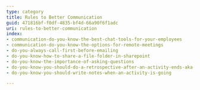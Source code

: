 ```yaml
---
type: category
title: Rules to Better Communication
guid: 471816bf-f0df-4835-bf4d-66a90f6f1adc
uri: rules-to-better-communication
index:
- communication-do-you-know-the-best-chat-tools-for-your-employees
- communication-do-you-know-the-options-for-remote-meetings
- do-you-always-call-first-before-emailing
- do-you-know-how-to-share-a-file-folder-in-sharepoint
- do-you-know-the-importance-of-asking-questions
- do-you-know-you-should-do-a-retrospective-after-an-activity-ends-aka-feedback
- do-you-know-you-should-write-notes-when-an-activity-is-going

---
```



